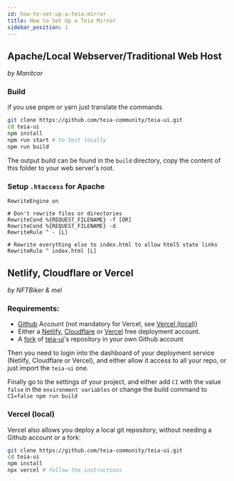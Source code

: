 ```yaml
---
id: how-to-set-up-a-teia-mirror
title: How to Set Up a Teia Mirror
sidebar_position: 1
---
```


## Apache/Local Webserver/Traditional Web Host

_by Manitcor_

### Build
if you use pnpm or yarn just translate the commands

```bash
git clone https://github.com/teia-community/teia-ui.git
cd teia-ui
npm install
npm run start # to test locally 
npm run build
```
The output build can be found in the `build` directory, copy the content of this folder to your web server's root.

### Setup `.htaccess` for Apache

```htaccess
RewriteEngine on

# Don't rewrite files or directories
RewriteCond %{REQUEST_FILENAME} -f [OR]
RewriteCond %{REQUEST_FILENAME} -d
RewriteRule ^ - [L]

# Rewrite everything else to index.html to allow html5 state links
RewriteRule ^ index.html [L]
```

## Netlify, Cloudflare or Vercel

_by NFTBiker & mel_


### Requirements:

- [Github](https://github.com/) Account (not mandatory for Vercel, see [Vercel (local)](#vercel-local))
- Either a [Netlify](https://www.netlify.com/), [Cloudflare](https://www.cloudflare.com) or [Vercel](https://vercel.com/) free deployment account.
- A [fork](https://docs.github.com/en/get-started/quickstart/fork-a-repo) of [teia-ui](https://github.com/teia-community/teia-ui)'s repository in your own Github account

Then you need to login into the dashboard of your deployment service (Netlify, Cloudflare or Vercel), and either allow it access to all your repo, or just import the `teia-ui` one.

Finally go to the settings of your project, and either add `CI` with the value `false` in the `environment variables` or change the build command to `CI=false npm run build`

### Vercel (local)

Vercel also allows you deploy a local git repository, without needing a Github account or a fork:

```bash 
git clone https://github.com/teia-community/teia-ui.git
cd teia-ui
npm install
npx vercel # follow the instructions
```
